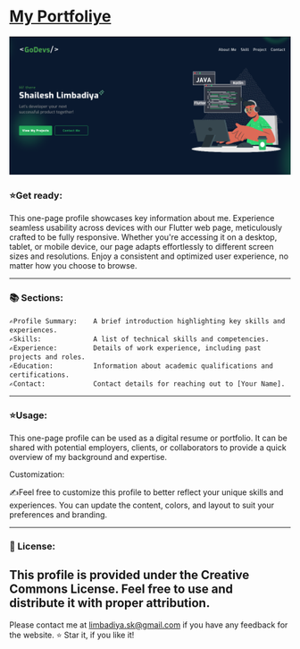 # [My Portfoliye](https://flutterportfolio-f4b69.web.app/#/)

![My Page](https://github.com/IDFDeveloper/flutter.shailesh.porfolio/blob/master/landipage.PNG)


<h3>⭐Get ready:</h3>

<p>This one-page profile showcases key information about me. Experience seamless usability across devices with our Flutter web page, meticulously crafted to be fully responsive. Whether you're accessing it on a desktop, tablet, or mobile device, our page adapts effortlessly to different screen sizes and resolutions. Enjoy a consistent and optimized user experience, no matter how you choose to browse. </p>

---

<h3>📚 Sections: </h3>


    ✍️Profile Summary:    A brief introduction highlighting key skills and experiences.
    ✍️Skills:             A list of technical skills and competencies.
    ✍️Experience:         Details of work experience, including past projects and roles.
    ✍️Education:          Information about academic qualifications and certifications.
    ✍️Contact:            Contact details for reaching out to [Your Name].
---
<h3>⭐Usage:</h3>

<p>This one-page profile can be used as a digital resume or portfolio. It can be shared with potential employers, clients, or collaborators to provide a quick overview of my background and expertise.</p>

Customization:

✍️Feel free to customize this profile to better reflect your unique skills and experiences. You can update the content, colors, and layout to suit your preferences and branding.

---
<h3>📄 License: </h3>

This profile is provided under the Creative Commons License. Feel free to use and distribute it with proper attribution.
---
Please contact me at limbadiya.sk@gmail.com if you have any feedback for the website. ⭐ Star it, if you like it!
